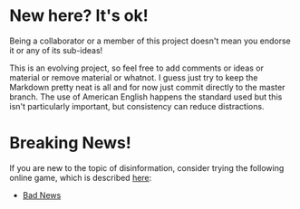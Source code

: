 # New here? It's ok!

Being a collaborator or a member of this project doesn't mean you endorse it or any of its sub-ideas!

This is an evolving project, so feel free to add comments or ideas or material or remove material or whatnot. I guess just try to keep the Markdown pretty neat is all and for now just commit directly to the master branch. The use of American English happens the standard used but this isn't particularly important, but consistency can reduce distractions.

# Breaking News!

If you are new to the topic of disinformation, consider trying the following online game, which is described [here](https://www.disinfo.eu/2019/01/04/fight-disinformation-through-gaming-and-education-the-drog-media-literacy-initiative):

- [Bad News](https://getbadnews.com)
